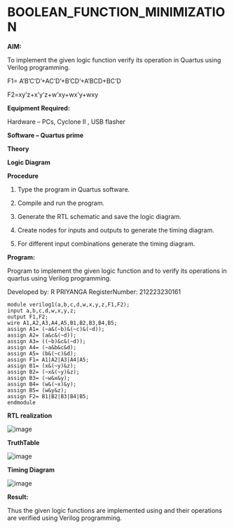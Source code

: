 # BOOLEAN_FUNCTION_MINIMIZATION

**AIM:**

To implement the given logic function verify its operation in Quartus using Verilog programming.

F1= A’B’C’D’+AC’D’+B’CD’+A’BCD+BC’D 

F2=xy’z+x’y’z+w’xy+wx’y+wxy

**Equipment Required:**

Hardware – PCs, Cyclone II , USB flasher

**Software – Quartus prime**

**Theory**

**Logic Diagram**

**Procedure**

1.	Type the program in Quartus software.

2.	Compile and run the program.

3.	Generate the RTL schematic and save the logic diagram.

4.	Create nodes for inputs and outputs to generate the timing diagram.

5.	For different input combinations generate the timing diagram.


**Program:**

Program to implement the given logic function and to verify its operations in quartus using Verilog programming. 

Developed by: R PRIYANGA
RegisterNumber: 212223230161

```
module verilog1(a,b,c,d,w,x,y,z,F1,F2);
input a,b,c,d,w,x,y,z;
output F1,F2;
wire A1,A2,A3,A4,A5,B1,B2,B3,B4,B5;
assign A1= (~a&(~b)&(~c)&(~d));
assign A2= (a&c&(~d));
assign A3= ((~b)&c&(~d));
assign A4= (~a&b&c&d);
assign A5= (b&(~c)&d);
assign F1= A1|A2|A3|A4|A5;
assign B1= (x&(~y)&z);
assign B2= (~x&(~y)&z);
assign B3= (~w&x&y);
assign B4= (w&(~x)&y);
assign B5= (w&y&z);
assign F2= B1|B2|B3|B4|B5;
endmodule

```


**RTL realization**

![image](https://github.com/Priyangarajapandiyan/BOOLEAN_FUNCTION_MINIMIZATION/assets/144872535/7d7d85a2-a892-4e47-b85f-8acb7f84eea0)

**TruthTable**

![image](https://github.com/Priyangarajapandiyan/BOOLEAN_FUNCTION_MINIMIZATION/assets/144872535/2b28204c-9dd3-4d8c-9d99-05195cc2e657)

**Timing Diagram**

![image](https://github.com/Priyangarajapandiyan/BOOLEAN_FUNCTION_MINIMIZATION/assets/144872535/f5e60235-a4a3-46fc-aad4-e2152cd96951)

**Result:**

Thus the given logic functions are implemented using and their operations are verified using Verilog programming.

